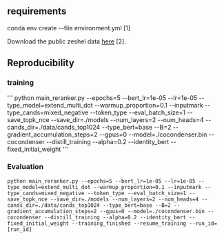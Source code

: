 ## requirements
conda env create --file environment.yml [1] 

Download the public zeshel data [here](https://github.com/lajanugen/zeshel) [2].


## Reproducibility

### training
'''
python main_reranker.py --epochs=5 --bert_lr=1e-05 --lr=1e-05 --type_model=extend_multi_dot --warmup_proportion=0.1 --inputmark --type_cands=mixed_negative --token_type --eval_batch_size=1 --save_topk_nce --save_dir=./models --num_layers=2 --num_heads=4 --cands_dir=./data/cands_top1024 --type_bert=base --B=2 --gradient_accumulation_steps=2 --gpus=0 --model=./cocondenser.bin --cocondenser --distill_training --alpha=0.2 --identity_bert --fixed_initial_weight
'''

### Evaluation
```
python main_reranker.py --epochs=5 --bert_lr=1e-05 --lr=1e-05 --type_model=extend_multi_dot --warmup_proportion=0.1 --inputmark --type_cands=mixed_negative --token_type --eval_batch_size=1 --save_topk_nce --save_dir=./models --num_layers=2 --num_heads=4 --cands_dir=./data/cands_top1024 --type_bert=base --B=2 --gradient_accumulation_steps=2 --gpus=0 --model=./cocondenser.bin --cocondenser --distill_training --alpha=0.2 --identity_bert --fixed_initial_weight --training_finished --resume_training --run_id=[run_id]

```



